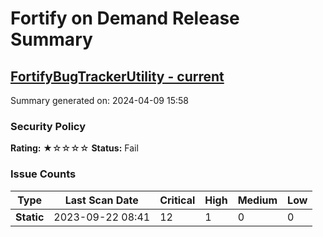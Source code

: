 # Fortify on Demand Release Summary

## [FortifyBugTrackerUtility - current](https://ams.fortify.com/redirect/Releases/250693)

Summary generated on: 2024-04-09 15:58

### Security Policy
**Rating:** &bigstar;&star;&star;&star;&star;
**Status:** Fail

### Issue Counts
| Type        | Last Scan Date   | Critical | High     | Medium   | Low      |
| ----------- | ---------------- | -------- | -------- | -------- | -------- |
| **Static**  | 2023-09-22 08:41 |       12 |        1 |        0 |        0 |


